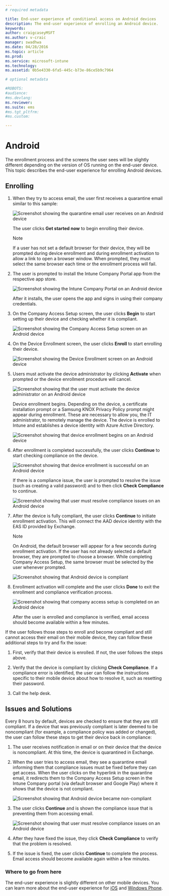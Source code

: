 ```yaml
---
# required metadata

title: End-user experience of conditional access on Android devices
description: The end-user experience of enrolling an Android device.
keywords:
author: craigcaseyMSFT
ms.author: v-craic
manager: swadhwa
ms.date: 04/28/2016
ms.topic: article
ms.prod:
ms.service: microsoft-intune
ms.technology:
ms.assetid: 0b5e4330-6fa5-445c-b73e-86ce5b9c7964

# optional metadata

#ROBOTS:
#audience:
#ms.devlang:
ms.reviewer:
ms.suite: ems
#ms.tgt_pltfrm:
#ms.custom:

---
```


# Android

The enrollment process and the screens the user sees will be slightly different depending on the version of OS running on the end-user device. This topic describes the end-user experience for enrolling Android devices.

## Enrolling

1.  When they try to access email, the user first receives a quarantine email similar to this sample:

    ![Screenshot showing the quarantine email user receives on an Android device](./media/ProtectEmail/EUX-Android-quarantine-Email.png)

    The user clicks **Get started now** to begin enrolling their device.

    > [!NOTE]
    > If a user has not set a default browser for their device, they will be prompted during device enrollment and during enrollment activation to allow a link to open a browser window. When prompted, they must select the same browser each time or the enrollment process will fail.

2.  The user is prompted to install the Intune Company Portal app from the respective app store.

    ![Screenshot showing the Intune Company Portal on an Android device](./media/ProtectEmail/EUX-Android-Portal.png)

    After it installs, the user opens the app and signs in using their company credentials.

3.  On the Company Access Setup screen, the user clicks **Begin** to start setting up their device and checking whether it is compliant.

    ![Screenshot showing the Company Access Setup screen on an Android device](./media/ProtectEmail/EUX-Android-company-Access-Setup.PNG)

4.  On the Device Enrollment screen, the user clicks **Enroll** to start enrolling their device.

    ![Screenshot showing the Device Enrollment screen on an Android device](./media/ProtectEmail/EUX-Android-device-Enroll.png)

5.  Users must activate the device administrator by clicking **Activate** when prompted or the device enrollment procedure will cancel.

    ![Screenshot showing that the user must activate the device administrator on an Android device](./media/ProtectEmail/EUX-Android-activate-DeviceAdmin.PNG)

    Device enrollment begins. Depending on the device, a certificate installation prompt or a Samsung KNOX Privacy Policy prompt might appear during enrollment. These are necessary to allow you, the IT administrator, to remotely manage the device. The device is enrolled to Intune and establishes a device identity with Azure Active Directory.

    ![Screenshot showing that device enrollment begins on an Android device](./media/ProtectEmail/EUX-Android-enrolling-Device.png)

6.  After enrollment is completed successfully, the user clicks **Continue** to start checking compliance on the device.

    ![Screenshot showing that device enrollment is successful on an Android device](./media/ProtectEmail/EUX-Android-enroll-Success.png)

    If there is a compliance issue, the user is prompted to resolve the issue (such as creating a valid password) and to then click **Check Compliance** to continue.

    ![Screenshot showing that user must resolve compliance issues on an Android device](./media/ProtectEmail/EUX-Android-resolve-Compliance-Issues.png)

7.  After the device is fully compliant, the user clicks **Continue** to initiate enrollment activation. This will connect the AAD device identity with the EAS ID provided by Exchange.

    > [!NOTE]
    > On Android, the default browser will appear for a few seconds during enrollment activation. If the user has not already selected a default browser, they are prompted to choose a browser. While completing Company Access Setup, the same browser must be selected by the user whenever prompted.

    ![Screenshot showing that Android device is compliant](./media/ProtectEmail/EUX-Android-compliance-Successful.PNG)

8.  Enrollment activation will complete and the user clicks **Done** to exit the enrollment and compliance verification process.

    ![Screenshot showing that company access setup is completed on an Android device](./media/ProtectEmail/EUX-Android-all-Successful2.PNG)

    After the user is enrolled and compliance is verified, email access should become available within a few minutes.

If the user follows those steps to enroll and become compliant and still cannot access their email on their mobile device, they can follow these additional steps to try and fix the issue:

1.  First, verify that their device is enrolled. If not, the user follows the steps above.

2.  Verify that the device is compliant by clicking **Check Compliance**. If a compliance error is identified, the user can follow the instructions specific to their mobile device about how to resolve it, such as resetting their password.

3.  Call the help desk.

## Issues and Solutions
Every 8 hours by default, devices are checked to ensure that they are still compliant. If a device that was previously compliant is later deemed to be noncompliant (for example, a compliance policy was added or changed), the user can follow these steps to get their device back in compliance:

1.  The user receives notification in email or on their device that the device is noncompliant. At this time, the device is quarantined in Exchange.

2.  When the user tries to access email, they see a quarantine email informing them that compliance issues must be fixed before they can get access. When the user clicks on the hyperlink in the quarantine email, it redirects them to the Company Access Setup screen in the Intune Company portal (via default browser and Google Play) where it shows that the device is not compliant.

    ![Screenshot showing that Android device became non-compliant](./media/ProtectEmail/EUX-Android-outOfCompliance.png)

3.  The user clicks **Continue** and is shown the compliance issue that is preventing them from accessing email.

    ![Screenshot showing that user must resolve compliance issues on an Android device](./media/ProtectEmail/EUX-Android-resolve-Compliance-Issues.png)

4.  After they have fixed the issue, they click **Check Compliance** to verify that the problem is resolved.

5.  If the issue is fixed, the user clicks **Continue** to complete the process. Email access should become available again within a few minutes.

### Where to go from here
The end-user experience is slightly different on other mobile devices. You can learn more about the end-user experience for [iOS](end-user-experience-conditional-access-ios.md) and [Windows Phone](end-user-experience-conditional-access-winphone.md).

